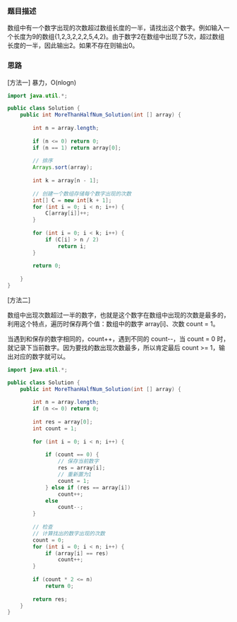 ### 题目描述
数组中有一个数字出现的次数超过数组长度的一半，请找出这个数字。例如输入一个长度为9的数组{1,2,3,2,2,2,5,4,2}。由于数字2在数组中出现了5次，超过数组长度的一半，因此输出2。如果不存在则输出0。
### 思路
[方法一]
暴力，O(nlogn)
```java
import java.util.*;

public class Solution {
    public int MoreThanHalfNum_Solution(int [] array) {
        
        int n = array.length;
        
        if (n <= 0) return 0;
        if (n == 1) return array[0];
        
        // 排序
        Arrays.sort(array);
        
        int k = array[n - 1];
        
        // 创建一个数组存储每个数字出现的次数
        int[] C = new int[k + 1];
        for (int i = 0; i < n; i++) {
            C[array[i]]++;
        }
        
        for (int i = 0; i < k; i++) {
            if (C[i] > n / 2)
                return i;
        }
        
        return 0;
        
    }
}
```

[方法二]

数组中出现次数超过一半的数字，也就是这个数字在数组中出现的次数是最多的，利用这个特点，遍历时保存两个值：数组中的数字 array[i]、次数 count = 1。

当遇到和保存的数字相同的，count++，遇到不同的 count--，当 count = 0 时，就记录下当前数字。因为要找的数出现次数最多，所以肯定最后 count >= 1，输出对应的数字就可以。
```java
import java.util.*;

public class Solution {
    public int MoreThanHalfNum_Solution(int [] array) {
        
        int n = array.length;
        if (n <= 0) return 0;
        
        int res = array[0];
        int count = 1;
        
        for (int i = 0; i < n; i++) {
            
            if (count == 0) {
                // 保存当前数字
                res = array[i];
                // 重新置为1
                count = 1;
            } else if (res == array[i])
                count++;
            else
                count--;
        }
        
        // 检查
        // 计算找出的数字出现的次数
        count = 0;
        for (int i = 0; i < n; i++) {
            if (array[i] == res)
                count++;
        }
        
        if (count * 2 <= n)
            return 0;
        
        return res;
    }
}
```